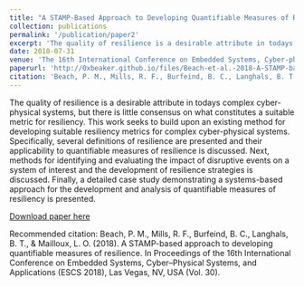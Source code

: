 ```yaml
---
title: "A STAMP-Based Approach to Developing Quantifiable Measures of Resilience"
collection: publications
permalink: '/publication/paper2'
excerpt: 'The quality of resilience is a desirable attribute in todays complex cyber-physical systems, but there is little consensus on what constitutes a suitable metric for resiliency. This work seeks to build upon an existing method for developing suitable resiliency metrics for complex cyber-physical systems. Specifically, several definitions of resilience are presented and their applicability to quantifiable measures of resilience is discussed. Next, methods for identifying and evaluating the impact of disruptive events on a system of interest and the development of resilience strategies is discussed. Finally, a detailed case study demonstrating a systems-based approach for the development and analysis of quantifiable measures of resiliency is presented.'
date: 2018-07-31
venue: 'The 16th International Conference on Embedded Systems, Cyber-physical Systems, and Applications'
paperurl: 'http://0xbeaker.github.io/files/Beach-et-al.-2018-A-STAMP-based-Approach-to-Developing-Quantifiable-Measures-of-Resilience.pdf'
citation: 'Beach, P. M., Mills, R. F., Burfeind, B. C., Langhals, B. T., & Mailloux, L. O. (2018). A STAMP-based approach to developing quantifiable measures of resilience. In Proceedings of the 16th International Conference on Embedded Systems, Cyber–Physical Systems, and Applications (ESCS 2018), Las Vegas, NV, USA (Vol. 30).'
---
```

The quality of resilience is a desirable attribute in todays complex cyber-physical systems, but there is little consensus on what constitutes a suitable metric for resiliency. This work seeks to build upon an existing method for developing suitable resiliency metrics for complex cyber-physical systems. Specifically, several definitions of resilience are presented and their applicability to quantifiable measures of resilience is discussed. Next, methods for identifying and evaluating the impact of disruptive events on a system of interest and the development of resilience strategies is discussed. Finally, a detailed case study demonstrating a systems-based approach for the development and analysis of quantifiable measures of resiliency is presented.

[Download paper here](http://0xbeaker.github.io/files/Beach-et-al.-2018-A-STAMP-based-Approach-to-Developing-Quantifiable-Measures-of-Resilience.pdf)

Recommended citation: Beach, P. M., Mills, R. F., Burfeind, B. C., Langhals, B. T., & Mailloux, L. O. (2018). A STAMP-based approach to developing quantifiable measures of resilience. In Proceedings of the 16th International Conference on Embedded Systems, Cyber–Physical Systems, and Applications (ESCS 2018), Las Vegas, NV, USA (Vol. 30).
